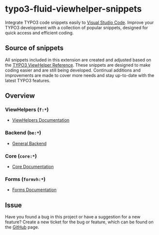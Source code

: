 # typo3-fluid-viewhelper-snippets

Integrate TYPO3 code snippets easily to [Visual Studio Code](https://code.visualstudio.com). Improve your TYPO3 development with a collection of popular snippets, designed for quick access and efficient coding.

## Source of snippets

All snippets included in this extension are created and adjusted based on the [TYPO3 ViewHelper Reference](https://docs.typo3.org/other/typo3/view-helper-reference/main/en-us/). These snippets are designed to make coding easier and are still being developed. Continual additions and improvements are made to cover more needs and stay up-to-date with the latest TYPO3 features.

## Overview

### ViewHelpers (`f:*`)
- [ViewHelpers Documentation](./docs/f/README.md)

### Backend (`be:*`)
- [General Backend](./docs/be/README.md)

### Core (`core:*`)
- [Core Documentation](./docs/core/README.md)

### Forms (`formvh:*`)
- [Forms Documentation](./docs/formvh/README.md)

## Issue

Have you found a bug in this project or have a suggestion for a new feature? Create a new ticket for the bug or feature, which can be found on the [GitHub](https://github.com/krudi/typo3-fluid-viewhelper-snippets/issues) page.
